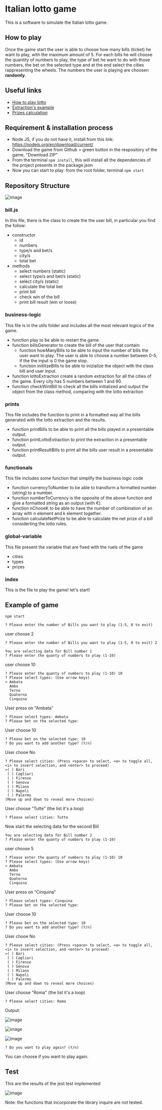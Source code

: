 # Italian lotto game

This is a software to simulate the Italian lotto game.

## How to play

Once the game start the user is able to choose how many bills (ticket) he want to play, with the maximum amount of 5.
For each bills he will choose the quantity of numbers to play, the type of bet he want to do with those numbers, the bet on the selected type and at the end select the cities rappresenting the wheels.
The numbers the user is playing are choosen **randomly**.

## Useful links

- [How to play lotto](https://www.sisal.it/lotto/come-si-gioca)
- [Extraction's example](https://www.servizitelevideo.rai.it/televideo/pub/pagina.jsp?p=786&s=0&r=Nazionale&idmenumain=0)
- [Prizes calculation](https://www.estrazionedellotto.it/prontuario-vincite-lotto)

## Requirement & installation process

- Node JS, if you do not have it, install from this link: https://nodejs.org/en/download/current/
- Download the game from Github > green button in the respository of the game, "Download ZIP"
- From the terminal ```npm install```, this will install all the dependencies of the project presents in the package.json
- Now you can start to play: from the root folder, terminal ```npm start``` 

## Repository Structure
![image](https://user-images.githubusercontent.com/35449770/220069357-5a2e79fb-2ddb-496a-b537-659ff9264820.png)


### bill.js 
In this file, there is the class to create the the user bill, in particular you find the follow:
  - constructor 
      - id
      - numbers
      - type/s and bet/s
      - city/s
      - total bet
   - methods
      - select numbers (static)
      - select type/s and bet/s (static)
      - select city/s (static)
      - calculate the total bet
      - print bill
      - check win of the bill
      - print bill result (win or loose)
### business-logic
This file is in the utils folder and includes all the most relevant logics of the game.
  - function play to be able to restart the game.
  - function billsGenerator to create the bill of the user that contain:
      - function howManyBills to be able to input the number of bills the user want to play. The user is able to choose a number between 0-5, if the the input is 0 the game stop.
      - function initilizeBills to be able to inizialize the object with the class bill and user input.
  - function lottoExtraction create a random extraction for all the cities of the game. Every city has 5 numbers between 1 and 90.
  - function checkWintBill to check all the bills initialized and output the object from the class method, comparing with the lotto extraction 
  
  ### prints
  This file includes the function to print in a formatted way all the bills generated with the lotto extraction and the results.
  - function printBills to be able to print all the bills played in a presentable output.
  - function printLottoExtraction to print the extraction in a presentable output.
  - function printResultBills to print all the bills user result in a presentable output.

### functionals
This file includes some function that simplify the business logic code
  - function currencyToNumber to be able to transform a formatted number (string) to a number.
  - function numberToCurrency is the opposite of the above function and give a formatted string as an output (with €).
  - function nChooeK to be able to have the number of combination of an array with n element and k element together.
  - function calculateNetPrize to be able to calculate the net prize of a bill considerting the lotto rules.

### global-variable
This file present the variable that are fixed with the ruels of the game
  - cities 
  - types
  - prizes

### index
This is the file to play the game! let's start!

## Example of game
```npm start```

```? Please enter the number of Bills you want to play (1-5, 0 to exit)```

user choose 2

```
? Please enter the number of Bills you want to play (1-5, 0 to exit) 2

You are selecting data for Bill number 1
? Please enter the quanty of numbers to play (1-10)
```

user choose 10

```
? Please enter the quanty of numbers to play (1-10) 10
? Please select types: (Use arrow keys)
> Ambata
  Ambo
  Terno
  Quaterna
  Cinquina
```

User press on "Ambata"

```
? Please select types: Ambata
? Please bet on the selected type:
```

User choose 10

```
? Please bet on the selected type: 10
? Do you want to add another type? (Y/n)
```

User chooe No

```
? Please select cities: (Press <space> to select, <a> to toggle all, <i> to invert selection, and <enter> to proceed)
>( ) Bari
 ( ) Cagliari
 ( ) Firenze
 ( ) Genova
 ( ) Milano
 ( ) Napoli
 ( ) Palermo
(Move up and down to reveal more choices)
```

User choose "Tutte" (the list it's a loop)

```
? Please select cities: Tutte
```

Now start the selecting data for the second Bill

```
You are selecting data for Bill number 2
? Please enter the quanty of numbers to play (1-10)
```

user choose 5

```
? Please enter the quanty of numbers to play (1-10) 10
? Please select types: (Use arrow keys)
> Ambata
  Ambo
  Terno
  Quaterna
  Cinquina
```

User press on "Cinquina"

```
? Please select types: Cinquina
? Please bet on the selected type:
```

User choose 10

```
? Please bet on the selected type: 10
? Do you want to add another type? (Y/n)
```

User chooe No

```
? Please select cities: (Press <space> to select, <a> to toggle all, <i> to invert selection, and <enter> to proceed)
>( ) Bari
 ( ) Cagliari
 ( ) Firenze
 ( ) Genova
 ( ) Milano
 ( ) Napoli
 ( ) Palermo
(Move up and down to reveal more choices)
```

User choose "Roma" (the list it's a loop)

```
? Please select cities: Roma
```

Output:

![image](https://user-images.githubusercontent.com/35449770/220072821-cca73a62-af87-465a-90e8-395182a377b5.png)

![image](https://user-images.githubusercontent.com/35449770/220072904-166f0fd4-68a2-46ec-a82f-3f316843cb5d.png)

![image](https://user-images.githubusercontent.com/35449770/220073031-d291299f-dc1a-48ce-bba5-8ca8235fa255.png)


```? Do you want to play again? (Y/n)```

You can choose if you want to play again.

## Test
This are the results of the jest test implemented


![image](https://user-images.githubusercontent.com/35449770/220310124-faf07559-8e4c-4956-9e94-a1103be5a87b.png)


Note: the functions that incorporate the library inquire are not tested.





